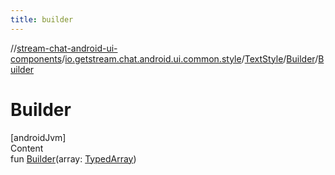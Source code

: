 ```yaml
---
title: builder
---
```

//[stream-chat-android-ui-components](../../../../index.md)/[io.getstream.chat.android.ui.common.style](../../index.md)/[TextStyle](../index.md)/[Builder](index.md)/[Builder](Builder.md)



# Builder  
[androidJvm]  
Content  
fun [Builder](Builder.md)(array: [TypedArray](https://developer.android.com/reference/kotlin/android/content/res/TypedArray.html))  



